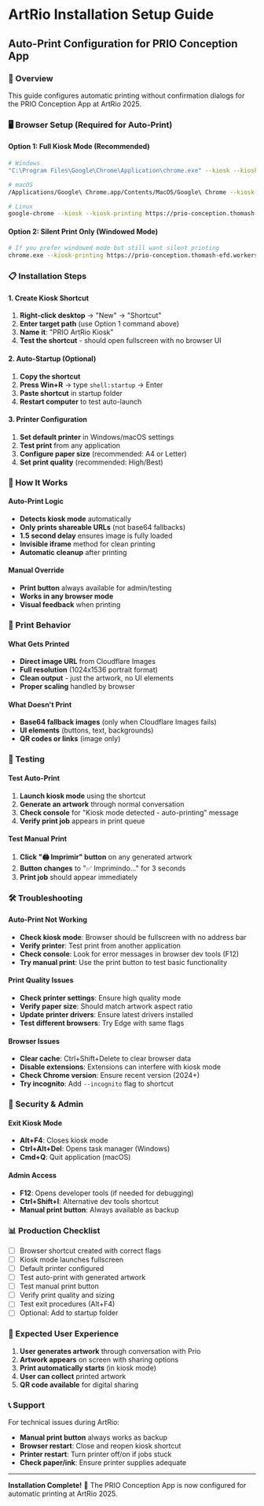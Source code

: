 # ArtRio Installation Setup Guide
## Auto-Print Configuration for PRIO Conception App

### 🎯 Overview
This guide configures automatic printing without confirmation dialogs for the PRIO Conception App at ArtRio 2025.

### 🖥️ Browser Setup (Required for Auto-Print)

#### Option 1: Full Kiosk Mode (Recommended)
```bash
# Windows
"C:\Program Files\Google\Chrome\Application\chrome.exe" --kiosk --kiosk-printing https://prio-conception.thomash-efd.workers.dev

# macOS
/Applications/Google\ Chrome.app/Contents/MacOS/Google\ Chrome --kiosk --kiosk-printing https://prio-conception.thomash-efd.workers.dev

# Linux
google-chrome --kiosk --kiosk-printing https://prio-conception.thomash-efd.workers.dev
```

#### Option 2: Silent Print Only (Windowed Mode)
```bash
# If you prefer windowed mode but still want silent printing
chrome.exe --kiosk-printing https://prio-conception.thomash-efd.workers.dev
```

### 📋 Installation Steps

#### 1. Create Kiosk Shortcut
1. **Right-click desktop** → "New" → "Shortcut"
2. **Enter target path** (use Option 1 command above)
3. **Name it**: "PRIO ArtRio Kiosk"
4. **Test the shortcut** - should open fullscreen with no browser UI

#### 2. Auto-Startup (Optional)
1. **Copy the shortcut**
2. **Press Win+R** → type `shell:startup` → Enter
3. **Paste shortcut** in startup folder
4. **Restart computer** to test auto-launch

#### 3. Printer Configuration
1. **Set default printer** in Windows/macOS settings
2. **Test print** from any application
3. **Configure paper size** (recommended: A4 or Letter)
4. **Set print quality** (recommended: High/Best)

### 🔧 How It Works

#### Auto-Print Logic
- **Detects kiosk mode** automatically
- **Only prints shareable URLs** (not base64 fallbacks)
- **1.5 second delay** ensures image is fully loaded
- **Invisible iframe** method for clean printing
- **Automatic cleanup** after printing

#### Manual Override
- **Print button** always available for admin/testing
- **Works in any browser mode**
- **Visual feedback** when printing

### 🎨 Print Behavior

#### What Gets Printed
- **Direct image URL** from Cloudflare Images
- **Full resolution** (1024x1536 portrait format)
- **Clean output** - just the artwork, no UI elements
- **Proper scaling** handled by browser

#### What Doesn't Print
- **Base64 fallback images** (only when Cloudflare Images fails)
- **UI elements** (buttons, text, backgrounds)
- **QR codes or links** (image only)

### 🚀 Testing

#### Test Auto-Print
1. **Launch kiosk mode** using the shortcut
2. **Generate an artwork** through normal conversation
3. **Check console** for "Kiosk mode detected - auto-printing" message
4. **Verify print job** appears in print queue

#### Test Manual Print
1. **Click "🖨️ Imprimir" button** on any generated artwork
2. **Button changes** to "✅ Imprimindo..." for 3 seconds
3. **Print job** should appear immediately

### 🛠️ Troubleshooting

#### Auto-Print Not Working
- **Check kiosk mode**: Browser should be fullscreen with no address bar
- **Verify printer**: Test print from another application
- **Check console**: Look for error messages in browser dev tools (F12)
- **Try manual print**: Use the print button to test basic functionality

#### Print Quality Issues
- **Check printer settings**: Ensure high quality mode
- **Verify paper size**: Should match artwork aspect ratio
- **Update printer drivers**: Ensure latest drivers installed
- **Test different browsers**: Try Edge with same flags

#### Browser Issues
- **Clear cache**: Ctrl+Shift+Delete to clear browser data
- **Disable extensions**: Extensions can interfere with kiosk mode
- **Check Chrome version**: Ensure recent version (2024+)
- **Try incognito**: Add `--incognito` flag to shortcut

### 🔐 Security & Admin

#### Exit Kiosk Mode
- **Alt+F4**: Closes kiosk mode
- **Ctrl+Alt+Del**: Opens task manager (Windows)
- **Cmd+Q**: Quit application (macOS)

#### Admin Access
- **F12**: Opens developer tools (if needed for debugging)
- **Ctrl+Shift+I**: Alternative dev tools shortcut
- **Manual print button**: Always available as backup

### 📊 Production Checklist

- [ ] Browser shortcut created with correct flags
- [ ] Kiosk mode launches fullscreen
- [ ] Default printer configured
- [ ] Test auto-print with generated artwork
- [ ] Test manual print button
- [ ] Verify print quality and sizing
- [ ] Test exit procedures (Alt+F4)
- [ ] Optional: Add to startup folder

### 🎯 Expected User Experience

1. **User generates artwork** through conversation with Prio
2. **Artwork appears** on screen with sharing options
3. **Print automatically starts** (in kiosk mode)
4. **User can collect** printed artwork
5. **QR code available** for digital sharing

### 📞 Support

For technical issues during ArtRio:
- **Manual print button** always works as backup
- **Browser restart**: Close and reopen kiosk shortcut
- **Printer restart**: Turn printer off/on if jobs stuck
- **Check paper/ink**: Ensure printer supplies adequate

---

**Installation Complete!** 🎉
The PRIO Conception App is now configured for automatic printing at ArtRio 2025.
